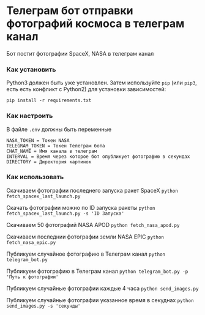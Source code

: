 # Телеграм бот отправки фотографий космоса в телеграм канал

Бот постит фотографии SpaceX, NASA в телеграм канал

### Как установить

Python3 должен быть уже установлен. 
Затем используйте `pip` (или `pip3`, есть есть конфликт с Python2) для установки зависимостей:
```
pip install -r requirements.txt
```

### Как настроить

В файле ```.env``` должны быть переменные

```
NASA_TOKEN = Токен NASA
TELEGRAM_TOKEN = Токен Телеграм бота
CHAT_NAME = Имя канала в телеграм
INTERVAL = Время через которое бот опубликует фотографию в секундах
DIRECTORY = Директория картинок
```

### Как использовать

Скачиваем фотографии последнего запуска ракет SpaceX
```python fetch_spacex_last_launсh.py```

Скачать фотографии можно по ID запуска ракеты
```python fetch_spacex_last_launсh.py -s 'ID Запуска'``` 

Скачиваем 50 фотографий NASA APOD
 ```python fetch_nasa_apod.py```

Скачиваем последнии фотографии земли NASA EPIC
```python fetch_nasa_epic.py```

Публикуем случайное фотографию в Телеграм канал
```python telegram_bot.py```

Публикуем фотографию в Телеграм канал
```python telegram_bot.py -p 'Путь к фотографии'```

Публикуем случайные фотографии каждые 4 часа 
```python send_images.py```

Публикуем случайные фотографии указанное время в секуднах
```python send_images.py -s 'секунды'``` 
